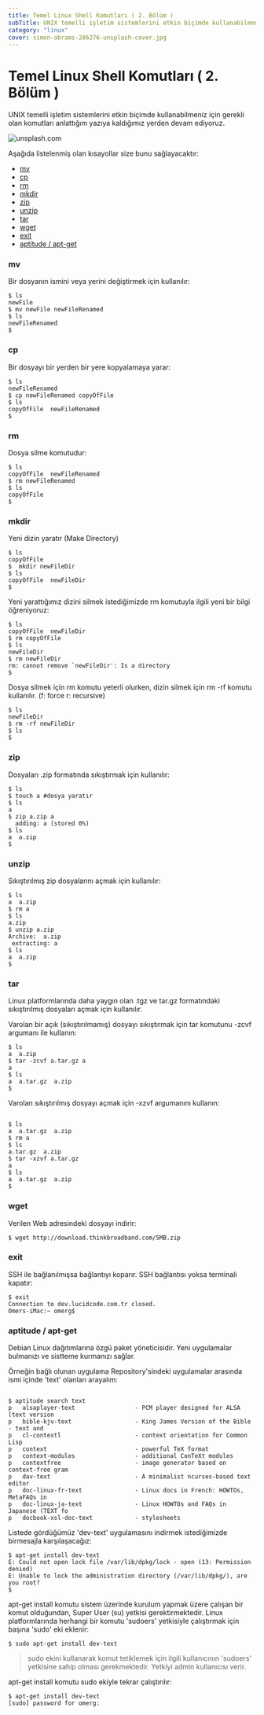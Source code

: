 ```yaml
---
title: Temel Linux Shell Komutları ( 2. Bölüm )
subTitle: UNIX temelli işletim sistemlerini etkin biçimde kullanabilmeniz için gerekli olan komutlar
category: "linux"
cover: simon-abrams-286276-unsplash-cover.jpg
---
```


# Temel Linux Shell Komutları ( 2. Bölüm )

UNIX temelli işletim sistemlerini etkin biçimde kullanabilmeniz için gerekli olan komutları anlattığım yazıya kaldığımız yerden devam ediyoruz.

![unsplash.com](./simon-abrams-286276-unsplash.jpg)

Aşağıda listelenmiş olan kısayollar size bunu sağlayacaktır:

- [mv](#mv)
- [cp](#cp)
- [rm](#rm)
- [mkdir](#mkdir)
- [zip](#zip)
- [unzip](#unzip)
- [tar](#tar)
- [wget](#wget)
- [exit](#exit)
- [aptitude / apt-get](#apt-get)

<a name="mv"></a>
### mv

Bir dosyanın ismini veya yerini değiştirmek için kullanılır:

```
$ ls
newFile
$ mv newFile newFileRenamed
$ ls
newFileRenamed
$
```

<a name="cp"></a>
### cp

Bir dosyayı bir yerden bir yere kopyalamaya yarar:

```
$ ls
newFileRenamed
$ cp newFileRenamed copyOfFile
$ ls
copyOfFile  newFileRenamed
$
```

<a name="rm"></a>
### rm

Dosya silme komutudur:

```
$ ls
copyOfFile  newFileRenamed
$ rm newFileRenamed
$ ls
copyOfFile
$
```

<a name="mkdir"></a>
### mkdir

Yeni dizin yaratır (Make Directory)

```
$ ls
copyOfFile
$  mkdir newFileDir
$ ls
copyOfFile  newFileDir
$
```

Yeni yarattığımız dizini silmek istediğimizde rm komutuyla ilgili yeni bir bilgi öğreniyoruz:

```
$ ls
copyOfFile  newFileDir
$ rm copyOfFile
$ ls
newFileDir
$ rm newFileDir
rm: cannot remove `newFileDir': Is a directory
$
```

Dosya silmek için rm komutu yeterli olurken, dizin silmek için rm -rf komutu kullanılır. (f: force r: recursive)

```
$ ls
newFileDir
$ rm -rf newFileDir
$ ls
$
```

<a name="zip"></a>
### zip

Dosyaları .zip formatında sıkıştırmak için kullanılır:

```
$ ls
$ touch a #dosya yaratır
$ ls
a
$ zip a.zip a
  adding: a (stored 0%)
$ ls
a  a.zip
$
```

<a name="unzip"></a>
### unzip

Sıkıştırılmış zip dosyalarını açmak için kullanılır:

```
$ ls
a  a.zip
$ rm a
$ ls
a.zip
$ unzip a.zip
Archive:  a.zip
 extracting: a                      
$ ls
a  a.zip
$
```

<a name="tar"></a>
### tar

Linux platformlarında daha yaygın olan .tgz ve tar.gz formatındaki sıkıştırılmış dosyaları açmak için kullanılır.

Varolan bir açık (sıkıştırılmamış) dosyayı sıkıştırmak için tar komutunu -zcvf argumanı ile kullanın:

```
$ ls
a  a.zip
$ tar -zcvf a.tar.gz a
a
$ ls
a  a.tar.gz  a.zip
$
```

Varolan sıkıştırılmış dosyayı açmak için -xzvf argumanını kullanın:

```

$ ls
a  a.tar.gz  a.zip
$ rm a
$ ls
a.tar.gz  a.zip
$ tar -xzvf a.tar.gz
a
$ ls
a  a.tar.gz  a.zip
$
```

<a name="wget"></a>
### wget

Verilen Web adresindeki dosyayı indirir:

```
$ wget http://download.thinkbroadband.com/5MB.zip
```

<a name="exit"></a>
### exit

SSH ile bağlanılmışsa bağlantıyı koparır. SSH bağlantısı yoksa terminali kapatır:

```
$ exit
Connection to dev.lucidcode.com.tr closed.
Omers-iMac:~ omerg$
```

<a name="apt-get"></a>
### aptitude / apt-get

Debian Linux dağıtımlarına özgü paket yöneticisidir. Yeni uygulamalar bulmanızı ve sistteme kurmanızı sağlar.

Örneğin bağlı olunan uygulama Repository'sindeki uygulamalar arasında ismi içinde 'text' olanları arayalım:

```

$ aptitude search text
p   alsaplayer-text                 - PCM player designed for ALSA (text version
p   bible-kjv-text                  - King James Version of the Bible - text and
p   cl-contextl                     - context orientation for Common Lisp      
p   context                         - powerful TeX format                      
p   context-modules                 - additional ConTeXt modules               
p   contextfree                     - image generator based on context-free gram
p   dav-text                        - A minimalist ncurses-based text editor   
p   doc-linux-fr-text               - Linux docs in French: HOWTOs, MetaFAQs in
p   doc-linux-ja-text               - Linux HOWTOs and FAQs in Japanese (TEXT fo
p   docbook-xsl-doc-text            - stylesheets
```

Listede gördüğümüz 'dev-text' uygulamasını indirmek istediğimizde birmesajla karşılaşacağız:

```
$ apt-get install dev-text
E: Could not open lock file /var/lib/dpkg/lock - open (13: Permission denied)
E: Unable to lock the administration directory (/var/lib/dpkg/), are you root?
$
```

apt-get install komutu sistem üzerinde kurulum yapmak üzere çalışan bir komut olduğundan, Super User (su) yetkisi gerektirmektedir. Linux platformlarında herhangi bir komutu 'sudoers' yetkisiyle çalıştırmak için başına 'sudo' eki eklenir:


```
$ sudo apt-get install dev-text
```

>sudo ekini kullanarak komut tetiklemek için ilgili kullanıcının 'sudoers' yetkisine sahip olması gerekmektedir. Yetkiyi admin kullanıcısı verir.

apt-get install komutu sudo ekiyle tekrar çalıştırılır:

```
$ apt-get install dev-text
[sudo] password for omerg:
```
